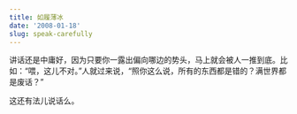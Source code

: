 ```yaml
---
title: 如履薄冰
date: '2008-01-18'
slug: speak-carefully
---
```


讲话还是中庸好，因为只要你一露出偏向哪边的势头，马上就会被人一推到底。比如：“喂，这儿不对。”人就过来说，“照你这么说，所有的东西都是错的？满世界都是废话？”

这还有法儿说话么。

